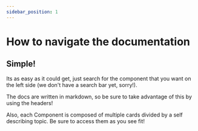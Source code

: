 ```yaml
---
sidebar_position: 1
---
```


# How to navigate the documentation

## Simple!

Its as easy as it could get, just search for the component that you want on the left side (we don't have a search bar yet, sorry!).

The docs are written in markdown, so be sure to take advantage of this by using the headers!

Also, each Component is composed of multiple cards divided by a self describing topic. Be sure to access them as you see fit!
